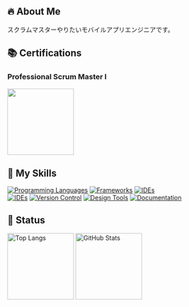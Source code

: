 ## 🔥 About Me
スクラムマスターやりたいモバイルアプリエンジニアです。

## 📚 Certifications
### Professional Scrum Master Ⅰ
<img width="150px" src="https://github.com/user-attachments/assets/7e6eb142-7e67-421b-b771-fb902ef4177d">

## 🌱 My Skills
[![Programming Languages](https://skillicons.dev/icons?i=dart,java,kotlin)](https://skillicons.dev)
[![Frameworks](https://skillicons.dev/icons?i=flutter)](https://skillicons.dev)
[![IDEs](https://skillicons.dev/icons?i=androidstudio)](https://skillicons.dev) <br/>
[![IDEs](https://skillicons.dev/icons?i=vscode)](https://skillicons.dev)
[![Version Control](https://skillicons.dev/icons?i=git,github)](https://skillicons.dev)
[![Design Tools](https://skillicons.dev/icons?i=figma)](https://skillicons.dev)
[![Documentation](https://skillicons.dev/icons?i=notion)](https://skillicons.dev)

## 💨 Status
<p align="left">
  <img alt="Top Langs" height="150px" src="https://github-readme-stats-alpha-one-46.vercel.app/api/top-langs/?username=shmzzzz&layout=compact&count_private=true" />
  <img alt="GitHub Stats" height="150px" src="https://github-readme-stats-alpha-one-46.vercel.app/api?username=shmzzzz&count_private=true&show_icons=true" />
</p>
